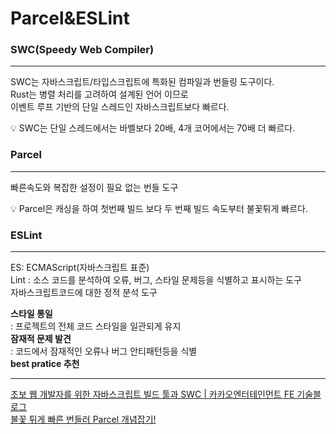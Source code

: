 # Parcel\&ESLint

### SWC(Speedy Web Compiler)

***

SWC는 자바스크립트/타입스크립트에 특화된 컴파일과 번들링 도구이다.\
Rust는 병렬 처리를 고려하여 설계된 언어 이므로\
이벤트 루프 기반의 단일 스레드인 자바스크립트보다 빠르다.

💡 SWC는 단일 스레드에서는 바벨보다 20배, 4개 코어에서는 70배 더 빠르다.

###

### Parcel

***

빠른속도와 복잡한 설정이 필요 없는 번들 도구

💡 Parcel은 캐싱을 하여 첫번째 빌드 보다 두 번째 빌드 속도부터 불꽃튀게 빠르다.

###

### ESLint

***

ES: ECMAScript(자바스크립트 표준)\
Lint : 소스 코드를 분석하여 오류, 버그, 스타일 문제등을 식별하고 표시하는 도구\
자바스크립트코드에 대한 정적 분석 도구

**스타일 통일**\
: 프로젝트의 전체 코드 스타일을 일관되게 유지\
**잠재적 문제 발견**\
: 코드에서 잠재적인 오류나 버그 안티패턴등을 식별\
**best pratice 추천**

***

[초보 웹 개발자를 위한 자바스크립트 빌드 툴과 SWC | 카카오엔터테인먼트 FE 기술블로그](https://fe-developers.kakaoent.com/2022/220217-learn-babel-terser-swc/)\
[불꽃 튀게 빠른 번들러 Parcel 개념잡기!](https://kdydesign.github.io/2020/09/23/parcel-intro/)
